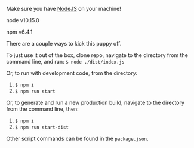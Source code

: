 Make sure you have [NodeJS](https://nodejs.org/en/) on your machine!

node v10.15.0

npm v6.4.1

There are a couple ways to kick this puppy off.


To just use it out of the box, clone repo, navigate to the directory from the command line, and run:
`$ node ./dist/index.js`

Or, to run with development code, from the directory:
1. `$ npm i`
2. `$ npm run start`

Or, to generate and run a new production build, navigate to the directory from the command line, then:
1. `$ npm i`
2. `$ npm run start-dist`

Other script commands can be found in the `package.json`.
